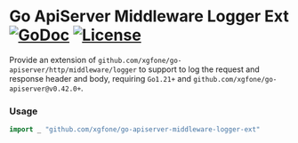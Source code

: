 # Go ApiServer Middleware Logger Ext [![GoDoc](https://pkg.go.dev/badge/github.com/xgfone/go-apiserver-middleware-logger)](https://pkg.go.dev/github.com/xgfone/go-apiserver-middleware-logger) [![License](https://img.shields.io/badge/License-Apache%202.0-blue.svg?style=flat-square)](https://raw.githubusercontent.com/xgfone/go-apiserver-middleware-logger/master/LICENSE)


Provide an extension of `github.com/xgfone/go-apiserver/http/middleware/logger` to support to log the request and response header and body, requiring `Go1.21+` and `github.com/xgfone/go-apiserver@v0.42.0+`.


### Usage

```go
import _ "github.com/xgfone/go-apiserver-middleware-logger-ext"
```
